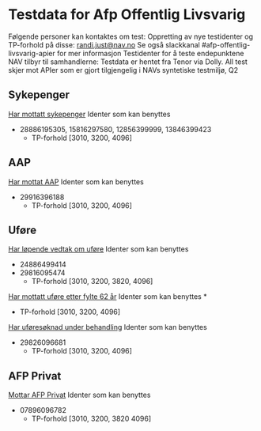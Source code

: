 # Testdata for Afp Offentlig Livsvarig
Følgende personer kan kontaktes om test:
Oppretting av nye testidenter og TP-forhold på disse: randi.just@nav.no
Se også slackkanal #afp-offentlig-livsvarig-apier for mer informasjon
Testidenter for å teste endepunktene NAV tilbyr til samhandlerne: Testdata er hentet fra Tenor via Dolly. 
All test skjer mot APIer som er gjort tilgjengelig i NAVs syntetiske testmiljø, Q2

## Sykepenger
[Har mottatt sykepenger](https://spapi.ekstern.dev.nav.no/swagger)
Identer som kan benyttes
* 28886195305, 15816297580, 12856399999, 13846399423
  * TP-forhold [3010, 3200, 4096]

## AAP
[Har mottat AAP](https://aap-api.ekstern.dev.nav.no/swagger)
Identer som kan benyttes
* 29916396188
  * TP-forhold [3010, 3200, 4096]

## Uføre
[Har løpende vedtak om uføre](https://navikt.github.io/pensjon-ekstern-api/api/uforetrygd/Uforetrygd.html#/default/harLopendeVedtakOmUfore)
Identer som kan benyttes
* 24886499414
* 29816095474
  * TP-forhold [3010, 3200, 3820, 4096]

[Har mottatt uføre etter fylte 62 år](https://navikt.github.io/pensjon-ekstern-api/api/uforetrygd/Uforetrygd.html#/default/harMottattUforeEtter62)
Identer som kan benyttes
* 
  * TP-forhold [3010, 3200, 4096]

[Har uføresøknad under behandling](https://navikt.github.io/pensjon-ekstern-api/api/uforetrygd/Uforetrygd.html#/default/post_harUforesoknadUnderBehandling)
Identer som kan benyttes
* 29826096681
  * TP-forhold [3010, 3200, 4096]

## AFP Privat
[Mottar AFP Privat](https://navikt.github.io/pensjon-ekstern-api/api/afpprivat/AfpPrivat.html#/default/mottarafpprivat)
Identer som kan benyttes
* 07896096782        
  * TP-forhold [3010, 3200, 3820 4096]
